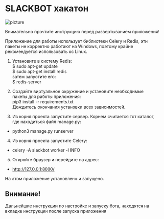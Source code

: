 # SLACKBOT хакатон
![picture](https://miro.medium.com/max/4000/1*AB7mUaMbKwZjThYXVIuenQ.jpeg)

Внимательно прочтите инструкцию перед развертыванием приложения!


Приложение для работы использует библиотеки Celery и Redis, эти пакеты не корректно работают на Windows, поэтому крайне рекомендуется использовать ос Linux. 

1. Установите в систему Redis:\
$ sudo apt-get update\
$ sudo apt-get install redis\
затем запустите его:\
$ redis-server

2. Создайте виртуальное окружение и установите необходимые пакеты для работы приложения:\
pip3 install -r requirements.txt\
Дождитесь окончания установки всех зависимостей.

3. Из корня проекта запустите сервер. Корнем считается тот каталог, где находиться файл manage.py:
* python3 manage.py runserver

4. Из корня проекта запустите Celery:
* celery -A slackbot worker -l INFO

5. Откройте браузер и перейдите на адрес:
* http://127.0.0.1:8000/

На этом приложение установлено и запущено. 

## Внимание! 
Дальнейшие инструкции по настройке и запуску бота, находятся на вкладке инструкции после запуска приложения
